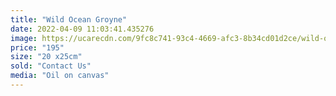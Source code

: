 ```yaml
---
title: "Wild Ocean Groyne"
date: 2022-04-09 11:03:41.435276
image: https://ucarecdn.com/9fc8c741-93c4-4669-afc3-8b34cd01d2ce/wild-ocean-groyne.jpg
price: "195"
size: "20 x25cm"
sold: "Contact Us"
media: "Oil on canvas"
---
```


